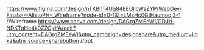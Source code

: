 https://www.figma.com/design/nTKBhT4Uq84EEGllcWsZYP/WebDev-Finals---AlistoPH-_Wireframe?node-id=0-1&t=LMsHc0GtHaumoqj3-1 //Wireframe
https://www.canva.com/design/DAGrgZMEeWI/GDJd-NDKTqHe4k0ZZOjdfA/edit?utm_content=DAGrgZMEeWI&utm_campaign=designshare&utm_medium=link2&utm_source=sharebutton //ppt
